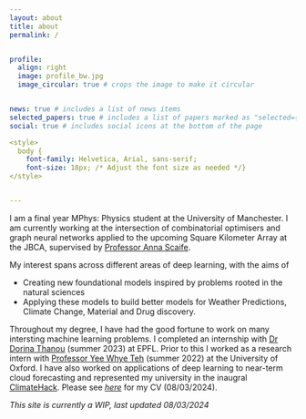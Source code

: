 ```yaml
---
layout: about
title: about
permalink: /


profile:
  align: right
  image: profile_bw.jpg
  image_circular: true # crops the image to make it circular


news: true # includes a list of news items
selected_papers: true # includes a list of papers marked as "selected={true}"
social: true # includes social icons at the bottom of the page

<style>
  body {
    font-family: Helvetica, Arial, sans-serif;
    font-size: 18px; /* Adjust the font size as needed */}
</style>


---
```



I am a final year MPhys: Physics student at the University of Manchester. I am currently working at the intersection of combinatorial optimisers and graph neural networks applied to the upcoming Square Kilometer Array at the JBCA, supervised by [Professor Anna Scaife](https://www.turing.ac.uk/people/researchers/anna-scaife). 

My interest spans across different areas of deep learning, with the aims of
* Creating new foundational models inspired by problems rooted in the natural sciences
* Applying these models to build better models for Weather Predictions, Climate Change, Material and Drug discovery. 

Throughout my degree, I have had the good fortune to work on many intersting machine learning problems. I completed an internship with [Dr Dorina Thanou](https://people.epfl.ch/dorina.thanou?lang=en) (summer 2023) at EPFL. Prior to this I worked as a research intern with [Professor Yee Whye Teh](https://www.stats.ox.ac.uk/~teh/) (summer 2022) at the University of Oxford.
I have also worked on applications of deep learning to near-term cloud forecasting and represented my university in the inaugral [ClimateHack](https://climatehack.ai/). Please see [*here*](https://aavashsubedi.github.io/assets/pdf/SUBEDI_CV.pdf) for my CV (08/03/2024).


*This site is currently a WIP, last updated 08/03/2024*